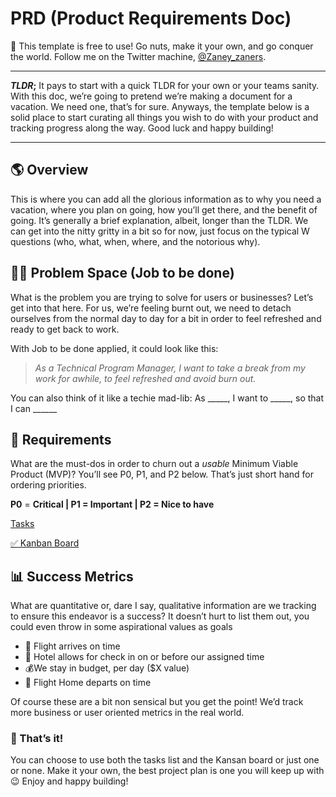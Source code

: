 # PRD (Product Requirements Doc)

👋 This template is free to use! Go nuts, make it your own, and go conquer the world. Follow me on the Twitter machine, [@Zaney_zaners](https://twitter.com/Zaner_H).

---

***TLDR*;** It pays to start with a quick TLDR for your own or your teams sanity. With this doc, we’re going to pretend we’re making a document for a vacation. We need one, that’s for sure. Anyways, the template below is a solid place to start curating all things you wish to do with your product and tracking progress along the way. Good luck and happy building!

---

## 🌎 Overview

This is where you can add all the glorious information as to why you need a vacation, where you plan on going, how you’ll get there, and the benefit of going. It’s generally a brief explanation, albeit, longer than the TLDR. We can get into the nitty gritty in a bit so for now, just focus on the typical W questions (who, what, when, where, and the notorious why).

## 👷‍♀️ Problem Space (Job to be done)

What is the problem you are trying to solve for users or businesses? Let’s get into that here. For us, we’re feeling burnt out, we need to detach ourselves from the normal day to day for a bit in order to feel refreshed and ready to get back to work. 

With Job to be done applied, it could look like this:

> *As a Technical Program Manager, I want to take a break from my work for awhile, to feel refreshed and avoid burn out.*
> 

You can also think of it like a techie mad-lib: As _____, I want to _____, so that I can ______

## 🚨 Requirements

What are the must-dos in order to churn out a *usable* Minimum Viable Product (MVP)? You’ll see P0, P1, and P2 below. That’s just short hand for ordering priorities. 

**P0** = **Critical | P1 = Important | P2 = Nice to have**

[Tasks](PRD%20(Product%20Requirements%20Doc)%2022c9c4db604880878730db4d54900c70/Tasks%2022c9c4db604881729b92c2bca643b0c2.csv)

[✅ Kanban Board](PRD%20(Product%20Requirements%20Doc)%2022c9c4db604880878730db4d54900c70/%E2%9C%85%20Kanban%20Board%2022c9c4db604881499a09f6e2e483d562.csv)

## 📊 Success Metrics

What are quantitative or, dare I say, qualitative information are we tracking to ensure this endeavor is a success? It doesn’t hurt to list them out, you could even throw in some aspirational values as goals

- 🛬 Flight arrives on time
- 🏨 Hotel allows for check in on or before our assigned time
- 💰We stay in budget, per day ($X value)
- 🛫 Flight Home departs on time

Of course these are a bit non sensical but you get the point! We’d track more business or user oriented metrics in the real world.

### 🎉 That’s it!

You can choose to use both the tasks list and the Kansan board or just one or none. Make it your own, the best project plan is one you will keep up with 😉 Enjoy and happy building!